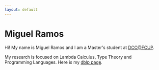 ```yaml
---
layout: default
---
```


# Miguel Ramos

Hi! My name is Miguel Ramos and I am a Master's student at [DCC@FCUP](https://www.dcc.fc.up.pt/site/).

My research is focused on Lambda Calculus, Type Theory and Programming Languages. Here is my [dblp page](https://dblp.uni-trier.de/pid/82/8172-2.html).

